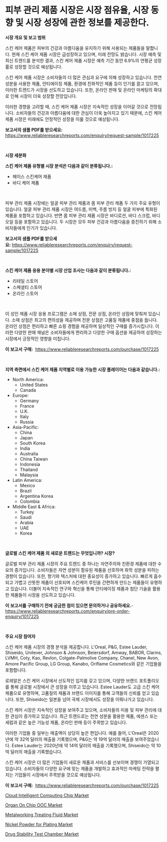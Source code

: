 <p><h1>피부 관리 제품 시장은 시장 점유율, 시장 동향 및 시장 성장에 관한 정보를 제공한다.</h1></p><p><strong>시장 개요 및 보고 범위</strong></p>
<p><p>스킨 케어 제품은 피부의 건강과 아름다움을 유지하기 위해 사용되는 제품들을 말합니다. 현재 스킨 케어 제품 시장은 급성장하고 있으며, 미래 전망도 밝습니다. 시장 예측 및 최신 트렌드를 분석한 결과, 스킨 케어 제품 시장은 예측 기간 동안 6.9%의 연평균 성장률로 성장할 것으로 예상됩니다. </p><p>스킨 케어 제품 시장은 소비자들의 더 많은 관심과 요구에 의해 성장하고 있습니다. 천연 성분을 사용한 제품, 안티에이징 제품, 환경에 친화적인 제품 등이 인기를 끌고 있으며, 이러한 트렌드가 시장을 선도하고 있습니다. 또한, 온라인 판매 및 온라인 마케팅의 확대로 인해 시장이 더욱 성장할 전망입니다.</p><p>이러한 경향을 고려할 때, 스킨 케어 제품 시장은 지속적인 성장을 이어갈 것으로 전망됩니다. 소비자들의 건강과 아름다움에 대한 관심이 더욱 높아지고 있기 때문에, 스킨 케어 제품 시장은 미래에도 안정적인 성장을 이룰 것으로 예상됩니다.</p></p>
<p><strong>보고서의 샘플 PDF를 받으세요:</strong> <a href="https://www.reliableresearchreports.com/enquiry/request-sample/1017225">https://www.reliableresearchreports.com/enquiry/request-sample/1017225</a></p>
<p>&nbsp;</p>
<p><strong>시장 세분화</strong></p>
<p><strong>스킨 케어 제품 유형별 시장 분석은 다음과 같이 분류됩니다.:</strong></p>
<p><ul><li>페이스 스킨케어 제품</li><li>바디 케어 제품</li></ul></p>
<p>&nbsp;</p>
<p><p>피부 관리 제품 시장에는 얼굴 피부 관리 제품과 몸 피부 관리 제품 두 가지 주요 유형이 있습니다. 얼굴 피부 관리 제품 시장은 여드름, 미백, 주름 방지 등 얼굴 피부에 특화된 제품을 포함하고 있습니다. 반면 몸 피부 관리 제품 시장은 바디로션, 바디 스크럽, 바디 오일 등을 포함하고 있습니다. 두 시장은 모두 피부 건강과 아름다움을 증진하기 위해 소비자들에게 인기가 있습니다.</p></p>
<p><strong>보고서의 샘플 PDF를 받으세요:</strong>&nbsp;<a href="https://www.reliableresearchreports.com/enquiry/request-sample/1017225">https://www.reliableresearchreports.com/enquiry/request-sample/1017225</a></p>
<p>&nbsp;</p>
<p><strong> 스킨 케어 제품 응용 분야별 시장 산업 조사는 다음과 같이 분류됩니다.:</strong></p>
<p><ul><li>리테일 스토어</li><li>스페셜티 스토어</li><li>온라인 스토어</li></ul></p>
<p>&nbsp;</p>
<p><p>이 성인 제품 시장 응용 프로그램은 소매 상점, 전문 상점, 온라인 상점에 맞춰져 있습니다. 소매 상점은 최고의 편의성을 제공하며 전문 상점은 고품질 제품에 중점을 둡니다. 온라인 상점은 편리하고 빠른 쇼핑 경험을 제공하며 일상적인 구매를 증가시킵니다. 이러한 다양한 판매 채널은 소비자들에게 편리하고 다양한 구매 옵션을 제공하여 성장하는 시장에서 긍정적인 영향을 미칩니다.</p></p>
<p><strong>이 보고서 구매:</strong>&nbsp; <a href="https://www.reliableresearchreports.com/purchase/1017225">https://www.reliableresearchreports.com/purchase/1017225</a></p>
<p>&nbsp;</p>
<p><strong>지역 측면에서 스킨 케어 제품 지역별로 이용 가능한 시장 플레이어는 다음과 같습니다.:</strong></p>
<p><ul>
    <li>
        North America:
        <ul>
            <li>United States</li>
            <li>Canada</li>
        </ul>
    </li>
    <li>
        Europe:
        <ul>
            <li>Germany</li>
            <li>France</li>
            <li>U.K.</li>
            <li>Italy</li>
            <li>Russia</li>
        </ul>
    </li>
    <li>
        Asia-Pacific:
        <ul>
            <li>China</li>
            <li>Japan</li>
            <li>South Korea</li>
            <li>India</li>
            <li>Australia</li>
            <li>China Taiwan</li>
            <li>Indonesia</li>
            <li>Thailand</li>
            <li>Malaysia</li>
        </ul>
    </li>
    <li>
        Latin America:
        <ul>
            <li>Mexico</li>
            <li>Brazil</li>
            <li>Argentina Korea</li>
            <li>Colombia</li>
        </ul>
    </li>
    <li>
        Middle East & Africa:
        <ul>
            <li>Turkey</li>
            <li>Saudi</li>
            <li>Arabia</li>
            <li>UAE</li>
            <li>Korea</li>
        </ul>
    </li>
    </ul></p>
<p>&nbsp;</p>
<p><strong>글로벌 스킨 케어 제품 의 새로운 트렌드는 무엇입니까? 시장?</strong></p>
<p><p>글로벌 피부 관리 제품 시장의 주요 트렌드 중 하나는 자연주의와 친환경 제품에 대한 수요의 증가입니다. 소비자들은 자연 성분이 함유된 제품을 선호하며 화학 성분을 피하는 경향이 있습니다. 또한, 향기와 텍스처에 대한 중요성이 증가하고 있습니다. 빠르게 흡수되고 가볍고 산뜻한 제품이 선호되며 스킨케어 루틴을 간편하게 만드는 제품들이 유행하고 있습니다. 더불어 지속적인 연구와 혁신을 통해 안티에이징 제품과 첨단 기술을 활용한 제품들이 시장을 선도하고 있습니다.</p></p>
<p><strong>이 보고서를 구매하기 전에 궁금한 점이 있으면 문의하거나 공유하세요.</strong>- <a href="https://www.reliableresearchreports.com/enquiry/pre-order-enquiry/1017225">https://www.reliableresearchreports.com/enquiry/pre-order-enquiry/1017225</a></p>
<p>&nbsp;</p>
<p><strong>주요 시장 참여자</strong></p>
<p><p>스킨 케어 제품 시장의 경쟁 분석을 제공합니다. L'Oreal, P&G, Estee Lauder, Shiseido, Unilever, Johnson & Johnson, Beiersdorf, Amway, BABOR, Clarins, LVMH, Coty, Kao, Revlon, Colgate-Palmolive Company, Chanel, New Avon, Amore Pacific Group, LG Group, Kanabo, Oriflame Cosmetics와 같은 기업들을 포함합니다.</p><p>로레알은 스킨 케어 시장에서 선도적인 입지를 갖고 있으며, 다양한 브랜드 포트폴리오를 통해 글로벌 시장에서 큰 성장을 이루고 있습니다. Estee Lauder도 고급 스킨 케어 제품으로 유명하며, 고품질의 제품과 브랜드 이미지를 통해 고객들의 신뢰를 얻고 있습니다. 또한, Shiseido는 일본을 넘어 국제 시장에서도 성장을 이뤄나가고 있습니다.</p><p>스킨 케어 시장은 지속적인 성장을 보여주고 있으며, 소비자들의 미용 및 피부 관리에 대한 관심이 증가하고 있습니다. 최근 트렌드로는 천연 성분을 활용한 제품, 에센스 또는 세럼과 같은 높은 기능성 제품, 온라인 판매 등이 주목받고 있습니다.</p><p>이러한 기업들 중 일부는 매출액이 상당히 높은 편입니다. 예를 들어, L'Oreal은 2020년에 약 32억 달러의 매출을 기록했으며, P&G는 약 19억 달러의 매출을 보여주었습니다. Estee Lauder는 2020년에 약 14억 달러의 매출을 기록했으며, Shiseido는 약 10억 달러의 매출을 기록했습니다.</p><p>스킨 케어 시장은 더 많은 기업들이 새로운 제품과 서비스를 선보이며 경쟁이 가열되고 있습니다. 소비자들의 다양한 요구에 맞는 제품을 개발하고 효과적인 마케팅 전략을 펼치는 기업들이 시장에서 주목받을 것으로 예상됩니다.</p></p>
<p><strong>이 보고서 구매:</strong>&nbsp;&nbsp;<a href="https://www.reliableresearchreports.com/purchase/1017225">https://www.reliableresearchreports.com/purchase/1017225</a></p>
<p><p><a href="https://view.publitas.com/reportprime-1/cloud-intelligent-computing-chip-market-offers-provide-insightful-data-for-the-time-period-from-2024-to-2031-and-also-provide-analysis-based-on-application-type-and-region/">Cloud Intelligent Computing Chip Market</a></p><p><a href="https://github.com/bobicer/Market-Research-Report-List-2/blob/main/organ-on-chip-ooc-market.md">Organ On Chip OOC Market</a></p><p><a href="https://cedar-agate-3da.notion.site/Metalworking-Treating-Fluid-Market-Size-Market-Trends-and-Growth-Outlook-forecasted-for-period-fro-9e4d0ac5fab643b6be376a5162cfe458">Metalworking Treating Fluid Market</a></p><p><a href="https://copper-carbon-84f.notion.site/Nickel-Powder-for-Plating-Market-Share-Market-New-Trends-Analysis-Report-By-Type-By-Application--6699cb1dd14e4b5eaf3e4e8543f2c02c">Nickel Powder for Plating Market</a></p><p><a href="https://github.com/globismark/Market-Research-Report-List-2/blob/main/drug-stability-test-chamber-market.md">Drug Stability Test Chamber Market</a></p></p>
